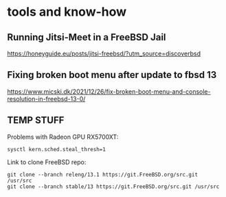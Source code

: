 tools and know-how
==================

Running Jitsi-Meet in a FreeBSD Jail
------------------------------------

https://honeyguide.eu/posts/jitsi-freebsd/?utm_source=discoverbsd


Fixing broken boot menu after update to fbsd 13
-----------------------------------------------

https://www.micski.dk/2021/12/26/fix-broken-boot-menu-and-console-resolution-in-freebsd-13-0/

TEMP STUFF
----------

Problems with Radeon GPU RX5700XT:

	sysctl kern.sched.steal_thresh=1

Link to clone FreeBSD repo:

	git clone --branch releng/13.1 https://git.FreeBSD.org/src.git /usr/src
	git clone --branch stable/13 https://git.FreeBSD.org/src.git /usr/src
